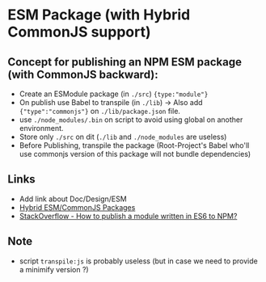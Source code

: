 # ESM Package (with Hybrid CommonJS support)

## Concept for publishing an NPM ESM package (with CommonJS backward):

 - Create an ESModule package (in `./src`) `{type:"module"}`
 - On publish use Babel to transpile (in `./lib`)
     -> Also add `{"type":"commonjs"}` on `./lib/package.json` file.
 - use `./node_modules/.bin` on script to avoid using global on another environment.
 - Store only `./src` on dit (`./lib` and `./node_modules` are useless)
 - Before Publishing, transpile the package (Root-Project's Babel who'll use commonjs version of this package will not bundle dependencies)

## Links

  - Add link about Doc/Design/ESM
  - [Hybrid ESM/CommonJS Packages](https://2ality.com/2019/10/hybrid-npm-packages.html)
  - [StackOverflow - How to publish a module written in ES6 to NPM?](https://stackoverflow.com/questions/29738381/how-to-publish-a-module-written-in-es6-to-npm)

## Note

  - script `transpile:js` is probably useless (but in case we need to provide a minimify version ?)